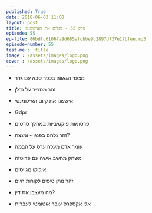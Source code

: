 ```yaml
---
published: True
date: 2018-06-03 11:00
layout: post
title: פרק 55 - מגלים את האילומנטי
episode: 55
ep-file: 86bdfc61067a9d685afcbbe9c2897d737e17bfee.mp3
episode-number: 55
test-me : :title
image : /assets/images/logo.png
cover : /assets/images/logo.png
---
```


* מצעד הגאווה בכפר סבא עם גדר

* זהר מסביר על נדלן

* איששנו את קיום האילומנטי

* Gdpr

* פרסומות פיקטיביות במהלך סרטים

* זהר נלחם בפנגו - ומנצח?

* עומר אדם מעלה ערס על הבמה

* משחק מחשב אישה עם פרוטזה

* איקוקו מגייסים

* זהר נותן טיפים לקורות חיים

* מה מעצבן את דין?

* אלי אקספרס עובר אוטומטי לעברית